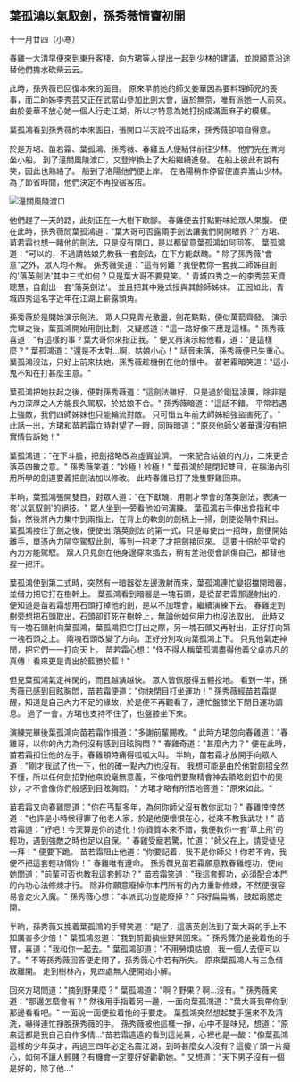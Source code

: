 葉孤鴻以氣馭劍，孫秀薇情竇初開
------------------------------

十一月廿四（小寒）

春雞一大清早便來到東升客棧，向方珺等人提出一起到少林的建議，並說願意沿途替他們擔水砍柴云云。

此時，孫秀薇已回復本來的面目。
原來早前她的師父姜華因為要料理師兄的喪事，而二師姊李秀芸又正在武當山參加比劍大會，逼於無奈，唯有派她一人前來。
由於姜華不放心她一個人行走江湖，所以才特意為她打扮成滿面麻子的模樣。

葉孤鴻看到孫秀薇的本來面目，張開口半天說不出話來，孫秀薇卻暗自得意。

於是方珺、苗若霜、葉孤鴻、孫秀薇、春雞五人便結伴前往少林。
他們先在渭河坐小船。
到了潼關風陵渡口，又登岸換上了大船繼續進發。
在船上彼此有說有笑，因此也熟絡了。
船到了洛陽他們便上岸。
在洛陽稍作停留便直奔嵩山少林。
為了節省時間，他們決定不再投宿客店。

![潼關風陵渡口](http://www.likefar.com/attached/image/20121115/50a45dedeb23b.jpg)

他們趕了一天的路，此刻正在一大樹下歇腳。
春雞便去打點野味給眾人果腹。
便在此時，孫秀薇問葉孤鴻道："葉大哥可否露兩手劍法讓我們開開眼界？"
方珺、苗若霜也想一睹他的劍法，只是沒有開口，是以都留意葉孤鴻如何回答。
葉孤鴻道："可以的，不過請姑娘先教我一套劍法，在下方能獻醜。"
除了孫秀薇"會意"之外，眾人均不解。
孫秀薇笑道："這有何難？我便教你一套我二師姊自創的'落英劍法'其中三式如何？只是葉大哥不要見笑。"
青城四秀之一的李秀芸天資聰慧，自創出一套'落英劍法'。
並且把其中幾式授與其餘師姊妹。
正因如此，青城四秀這名字近年在江湖上嶄露頭角。

孫秀薇於是開始演示劍法。
眾人只見青光激盪，劍花點點，便似萬箭齊發。
演示完畢之後，葉孤鴻開始用劍比劃，又疑惑道："這一路好像不應是這樣。"
孫秀薇喜道："有這樣的事？葉大哥你來指正我。"
便又再演示給他看，道："是這樣麼？"
葉孤鴻道："還是不太對...啊，姑娘小心！"
話音未落，孫秀薇便已失重心。
葉孤鴻沒法，只好上前來扶她，孫秀薇趁機倒在他的懷中。
苗若霜暗笑道："這小鬼不知在打甚麼主意。"

葉孤鴻把她扶起之後，便對孫秀薇道："這劍法雖好，只是過於剛猛凌厲，除非是內力深厚之人方能長久駕馭，於姑娘不合。"
孫秀薇暗道："這話不錯。
平常若遇上強敵，我們四師姊妹也只能輪流對敵。
只可惜五年前大師姊給強盜害死了。"
此話一出，方珺和苗若霜立時對望了一眼，同時暗道："原來他師父姜華還沒有把實情告訴她！"

葉孤鴻道："在下斗膽，把劍招略改為虛實並濟。
一來配合姑娘的內力，二來更合落英四散之意。"
孫秀薇笑道："妙極！妙極！"
葉孤鴻於是閉起雙目，在腦海內引用所學的劍道要義把劍法加以修改。
此時春雞已打了幾隻野雞回來。

半晌，葉孤鴻張開雙目，對眾人道："在下獻醜，用剛才學會的落英劍法，表演一套'以氣馭劍'的絕技。"
眾人坐到一旁看他如何演練。
葉孤鴻右手伸出食指和中指，然後將內力集中到兩指上，在背上的軟劍的劍柄上一掃，劍便從鞘中飛出。
葉孤鴻接住了劍之後，便使出'落英劍法'的第一式，只是每使出一招時，劍便開始離手，單憑內力隔空駕馭此劍，等到一招老了才把劍接回來。
這要十倍於平常的內力方能駕馭。
眾人只見劍在他身邊穿來插去，稍有差池便會誤傷自己，都替他捏一把汗。

葉孤鴻使到第二式時，突然有一暗器從左邊激射而來，葉孤鴻連忙變招擋開暗器，並借力把它打在樹幹上。
葉孤鴻看到暗器是一塊石頭，是從苗若霜那邊射出的，便知道是苗若霜想用石頭打掉他的劍，是以不加理會，繼續演練下去。
春雞走到樹旁想把石頭取出，石頭卻釘死在樹幹上，無論他如何用力也沒法取出。
此時又有一塊石頭射向葉孤鴻，葉孤鴻把它打出之際，另一塊石頭又再射出，正好打向第一塊石頭之上。
兩塊石頭改變了方向，正好分別攻向葉孤鴻上下。
只見他氣定神閒，把它們一一打向天上。
苗若霜心想："怪不得人稱葉孤鴻盡得他義父卓亦凡的真傳！看來更是青出於藍勝於藍！"

但見葉孤鴻氣定神閑的，而且越演越快。
眾人皆佩服得五體投地。
看到一半，孫秀薇已感到目眩胸悶，苗若霜便道："你快閉目打坐運功！"
孫秀薇經苗若霜提醒，知道是自己內力不足的緣故，於是便不再觀看了，連忙盤膝坐下閉目運功調息。
過了一會，方珺也支持不住了，也盤膝坐下來。

演練完畢後葉孤鴻向苗若霜作揖道："多謝前輩賜教。"
此時方珺忽向春雞道："春雞哥，以你的內力為何沒有感到目眩胸悶？"
春雞奇道："甚麼內力？"
便在此時，苗若霜扣住他的左手，春雞頓時痛得呱呱大叫。
半晌，苗若霜才放開手向眾人道："剛才我試了他一下，他的確一點內力也沒有。
我想可能是由於他對劍招全然不懂，所以任何劍招對他來說毫無意義，不像咱們要聚精會神去領略劍招中的奧妙，才不會像你們般感到目眩胸悶。"
方珺才略有所悟地答道："原來如此。"

苗若霜又向春雞問道："你在丐幫多年，為何你師父沒有教你武功？"
春雞悻悻然道："也許是小時候得罪了他老人家，於是他便懷恨在心，從來不教我武功！"
苗若霜道："好吧！今天算是你的造化！你資質本來不錯，我便教你一套'草上飛'的輕功，遇到強敵之時也足以自保。"
春雞受寵若驚，忙道："師父在上，請受徒兒一拜！"
便要下跪。
苗若霜阻止他道："你要記着，我不是你師父！你若不肯，我便不把這套輕功傳你！"
春雞唯有遵命。
孫秀薇見苗若霜願意教春雞輕功，便向她問道："前輩可否也教我這套輕功？"
苗若霜笑道："我這套輕功，必須配合本門的內功心法修煉才行。
除非你願意廢掉你本門所有的內力重新修煉，不然便很容易會走火入魔。"
孫秀薇心想："本派武功豈能廢掉？"
只好扁扁嘴，鼓起兩腮走開。

半晌，孫秀薇又挽着葉孤鴻的手臂笑道："是了，這落英劍法到了葉大哥的手上不知厲害多少倍！"
葉孤鴻忽道："我到前面摘些野果回來。"
孫秀薇仍是挽着他的手臂，喜道："我和你一起去。"
葉孤鴻卻道："不用勞煩姑娘，我一個人去便可以了。"
不等孫秀薇回答便走開了，孫秀薇心中若有所失。
原來葉孤鴻人有三急借故離開。
走到樹林內，見四處無人便開始小解。

回來方珺問道："摘到野果麼？"
葉孤鴻道："啊？野果？啊...沒有。"
孫秀薇笑道："那邊怎麼會有？"
然後用手指着另一邊，一面向葉孤鴻道："葉大哥我帶你到那邊看看吧。"
一面說一面便拉着他的手要走。
葉孤鴻突然想起雙手還來不及清洗，嚇得連忙掙脫孫秀薇的手。
孫秀薇被他這樣一掙，心中不是味兒，想道："原來這都是我自己自作多情..."苗若霜遠遠的看到這光景，心裡也是一酸："像葉孤鴻這樣的少年英才，再過三四年必定名震江湖，到時甚麼女人沒有？這傻丫頭一片癡心，如何不讓人輕賤？有機會一定要好好勸勸她。"
又想道："天下男子沒有一個是好的，除了他..."
